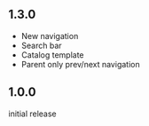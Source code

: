 ## 1.3.0

- New navigation
- Search bar
- Catalog template
- Parent only prev/next navigation

## 1.0.0

initial release
